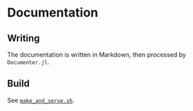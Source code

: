 # Documentation

## Writing

The documentation is written in Markdown, then processed by `Documenter.jl`.

## Build

See [`make_and_serve.sh`](./make_and_serve.sh).
